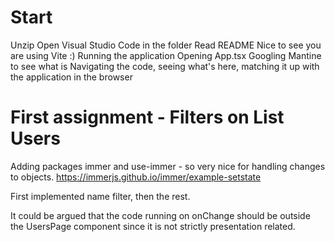 # Start
Unzip
Open Visual Studio Code in the folder
Read README
  Nice to see you are using Vite :)
Running the application
Opening App.tsx
  Googling Mantine to see what is
Navigating the code, seeing what's here, matching it up with the application in the browser

# First assignment - Filters on List Users

Adding packages immer and use-immer - so very nice
for handling changes to objects.
https://immerjs.github.io/immer/example-setstate 

First implemented name filter, then the rest.

It could be argued that the code running on onChange should be outside the UsersPage component
since it is not strictly presentation related.
